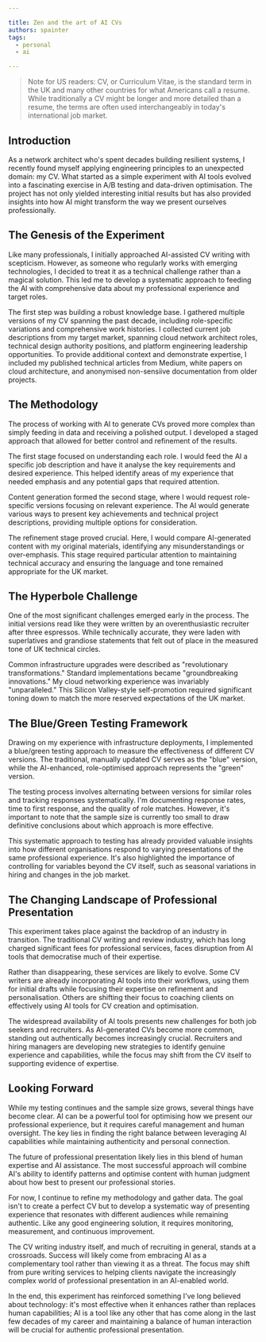 ```yaml
---

title: Zen and the art of AI CVs
authors: spainter
tags:
  - personal
  - ai

---
```


> Note for US readers: CV, or Curriculum Vitae, is the standard term in the UK and many other countries for what Americans call
> a resume. While traditionally a CV might be longer and more detailed than a resume, the terms are often used interchangeably
> in today's international job market.

## Introduction

As a network architect who's spent decades building resilient systems, I recently found myself applying engineering principles to an unexpected domain: my CV. What started as a simple experiment with AI tools evolved into a fascinating exercise in A/B testing and data-driven optimisation. The project has not only yielded interesting initial results but has also provided insights into how AI might transform the way we present ourselves professionally.
<!--truncate-->

## The Genesis of the Experiment

Like many professionals, I initially approached AI-assisted CV writing with scepticism. However, as someone who regularly works with emerging technologies, I decided to treat it as a technical challenge rather than a magical solution. This led me to develop a systematic approach to feeding the AI with comprehensive data about my professional experience and target roles.

The first step was building a robust knowledge base. I gathered multiple versions of my CV spanning the past decade, including role-specific variations and comprehensive work histories. I collected current job descriptions from my target market, spanning cloud network architect roles, technical design authority positions, and platform engineering leadership opportunities. To provide additional context and demonstrate expertise, I included my published technical articles from Medium, white papers on cloud architecture, and anonymised non-sensiive documentation from older projects.

## The Methodology

The process of working with AI to generate CVs proved more complex than simply feeding in data and receiving a polished output. I developed a staged approach that allowed for better control and refinement of the results.

The first stage focused on understanding each role. I would feed the AI a specific job description and have it analyse the key requirements and desired experience. This helped identify areas of my experience that needed emphasis and any potential gaps that required attention.

Content generation formed the second stage, where I would request role-specific versions focusing on relevant experience. The AI would generate various ways to present key achievements and technical project descriptions, providing multiple options for consideration.

The refinement stage proved crucial. Here, I would compare AI-generated content with my original materials, identifying any misunderstandings or over-emphasis. This stage required particular attention to maintaining technical accuracy and ensuring the language and tone remained appropriate for the UK market.

## The Hyperbole Challenge

One of the most significant challenges emerged early in the process. The initial versions read like they were written by an overenthusiastic recruiter after three espressos. While technically accurate, they were laden with superlatives and grandiose statements that felt out of place in the measured tone of UK technical circles.

Common infrastructure upgrades were described as "revolutionary transformations." Standard implementations became "groundbreaking innovations." My cloud networking experience was invariably "unparalleled." This Silicon Valley-style self-promotion required significant toning down to match the more reserved expectations of the UK market.

## The Blue/Green Testing Framework

Drawing on my experience with infrastructure deployments, I implemented a blue/green testing approach to measure the effectiveness of different CV versions. The traditional, manually updated CV serves as the "blue" version, while the AI-enhanced, role-optimised approach represents the "green" version.

The testing process involves alternating between versions for similar roles and tracking responses systematically. I'm documenting response rates, time to first response, and the quality of role matches. However, it's important to note that the sample size is currently too small to draw definitive conclusions about which approach is more effective.

This systematic approach to testing has already provided valuable insights into how different organisations respond to varying presentations of the same professional experience. It's also highlighted the importance of controlling for variables beyond the CV itself, such as seasonal variations in hiring and changes in the job market.

## The Changing Landscape of Professional Presentation

This experiment takes place against the backdrop of an industry in transition. The traditional CV writing and review industry, which has long charged significant fees for professional services, faces disruption from AI tools that democratise much of their expertise.

Rather than disappearing, these services are likely to evolve. Some CV writers are already incorporating AI tools into their workflows, using them for initial drafts while focusing their expertise on refinement and personalisation. Others are shifting their focus to coaching clients on effectively using AI tools for CV creation and optimisation.

The widespread availability of AI tools presents new challenges for both job seekers and recruiters. As AI-generated CVs become more common, standing out authentically becomes increasingly crucial. Recruiters and hiring managers are developing new strategies to identify genuine experience and capabilities, while the focus may shift from the CV itself to supporting evidence of expertise.

## Looking Forward

While my testing continues and the sample size grows, several things have become clear. AI can be a powerful tool for optimising how we present our professional experience, but it requires careful management and human oversight. The key lies in finding the right balance between leveraging AI capabilities while maintaining authenticity and personal connection.

The future of professional presentation likely lies in this blend of human expertise and AI assistance. The most successful approach will combine AI's ability to identify patterns and optimise content with human judgment about how best to present our professional stories.

For now, I continue to refine my methodology and gather data. The goal isn't to create a perfect CV but to develop a systematic way of presenting experience that resonates with different audiences while remaining authentic. Like any good engineering solution, it requires monitoring, measurement, and continuous improvement.

The CV writing industry itself, and much of recruiting in general, stands at a crossroads. Success will likely come from embracing AI as a complementary tool rather than viewing it as a threat. The focus may shift from pure writing services to helping clients navigate the increasingly complex world of professional presentation in an AI-enabled world.

In the end, this experiment has reinforced something I've long believed about technology: it's most effective when it enhances rather than replaces human capabilities; AI is a tool like any other that has come along in the last few decades of my career and maintaining a balance of human interaction will be crucial for authentic professional presentation.

